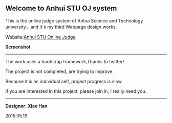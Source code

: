 ## Welcome to Anhui STU OJ system
This is the online judge system of Anhui Science and Technology university，and it`s my third Webpage design works.

Website:[Anhui STU Online Judge](http://183.167.205.82:8081/JudgeOnline)

**Screenshot**



***

The work uses a bootstrap framework,Thanks to twitter!

The project is not completed, are trying to improve.

Because it is an individual self, project progress is slow.

If you are interested in this project, please join in, I really need you.

***

**Designer: Xiao Han**

2015.05.19

